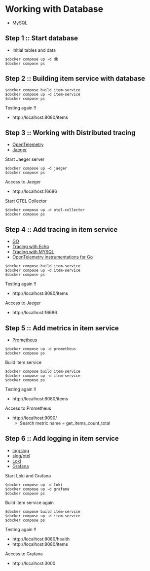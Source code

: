 # Working with Database 
* MySQL

## Step 1 :: Start database
* Initial tables and data
```
$docker compose up -d db
$docker compose ps
```

## Step 2 :: Building item service with database
```
$docker compose build item-service
$docker compose up -d item-service
$docker compose ps
```

Testing again !!
* http://localhost:8080/items

## Step 3 :: Working with Distributed tracing
* [OpenTelemetry](https://opentelemetry.io/)
* [Jaeger](https://www.jaegertracing.io/)

Start Jaeger server
```
$docker compose up -d jaeger
$docker compose ps
```

Access to Jaeger
* http://localhost:16686

Start OTEL Collector
```
$docker compose up -d otel-collector
$docker compose ps
```

## Step 4 :: Add tracing in item service
* [GO](https://opentelemetry.io/docs/languages/go/)
* [Tracing with Echo](https://pkg.go.dev/go.opentelemetry.io/contrib/instrumentation/github.com/labstack/echo/otelecho)
* [Tracing with MYSQL](https://github.com/XSAM/otelsql)
* [OpenTelemetry instrumentations for Go](https://github.com/uptrace/opentelemetry-go-extra)

```
$docker compose build item-service
$docker compose up -d item-service
$docker compose ps
```

Testing again !!
* http://localhost:8080/items

Access to Jaeger
* http://localhost:16686

## Step 5 :: Add metrics in item service
* [Prometheus](https://prometheus.io/)

```
$docker compose up -d prometheus
$docker compose ps
```

Build item service
```
$docker compose build item-service
$docker compose up -d item-service
$docker compose ps
```

Testing again !!
* http://localhost:8080/items

Access to Prometheus
* http://localhost:9090/
  * Search metric name = get_items_count_total


## Step 6 :: Add logging in item service
* [log/slog](https://pkg.go.dev/log/slog)
* [slog/otel](https://github.com/remychantenay/slog-otel)
* [Loki](https://grafana.com/oss/loki/)
* [Grafana](https://grafana.com/)

Start Loki and Grafana
```
$docker compose up -d loki
$docker compose up -d grafana
$docker compose ps
```

Build item service again
```
$docker compose build item-service
$docker compose up -d item-service
$docker compose ps
```

Testing again !!
* http://localhost:8080/health
* http://localhost:8080/items

Access to Grafana
* http://localhost:3000

